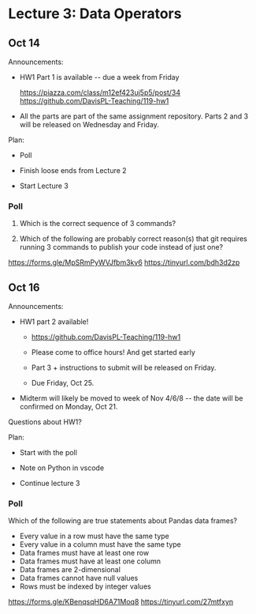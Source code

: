 # Lecture 3: Data Operators

## Oct 14

Announcements:

- HW1 Part 1 is available -- due a week from Friday

  https://piazza.com/class/m12ef423uj5p5/post/34
  https://github.com/DavisPL-Teaching/119-hw1

- All the parts are part of the same assignment repository.
  Parts 2 and 3 will be released on Wednesday and Friday.

Plan:

- Poll

- Finish loose ends from Lecture 2

- Start Lecture 3

### Poll

1. Which is the correct sequence of 3 commands?

2. Which of the following are probably correct reason(s) that git requires running 3 commands to publish your code instead of just one?

https://forms.gle/MpSRmPyWVJfbm3kv6
https://tinyurl.com/bdh3d2zp

## Oct 16

Announcements:

- HW1 part 2 available!

  + https://github.com/DavisPL-Teaching/119-hw1

  + Please come to office hours! And get started early

  + Part 3 + instructions to submit will be released on Friday.

  + Due Friday, Oct 25.

- Midterm will likely be moved to week of Nov 4/6/8 -- the date will
  be confirmed on Monday, Oct 21.

Questions about HW1?

Plan:

- Start with the poll

- Note on Python in vscode

- Continue lecture 3

### Poll

Which of the following are true statements about Pandas data frames?

- Every value in a row must have the same type
- Every value in a column must have the same type
- Data frames must have at least one row
- Data frames must have at least one column
- Data frames are 2-dimensional
- Data frames cannot have null values
- Rows must be indexed by integer values

https://forms.gle/KBenqsqHD6A71Moq8
https://tinyurl.com/27mtfxyn

